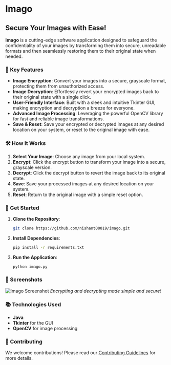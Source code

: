 # Imago

## Secure Your Images with Ease!

**Imago** is a cutting-edge software application designed to safeguard the confidentiality of your images by transforming them into secure, unreadable formats and then seamlessly restoring them to their original state when needed.

### 🌟 Key Features

- **Image Encryption**: Convert your images into a secure, grayscale format, protecting them from unauthorized access.
- **Image Decryption**: Effortlessly revert your encrypted images back to their original state with a single click.
- **User-Friendly Interface**: Built with a sleek and intuitive Tkinter GUI, making encryption and decryption a breeze for everyone.
- **Advanced Image Processing**: Leveraging the powerful OpenCV library for fast and reliable image transformations.
- **Save & Reset**: Save your encrypted or decrypted images at any desired location on your system, or reset to the original image with ease.

### 🛠️ How It Works

1. **Select Your Image**: Choose any image from your local system.
2. **Encrypt**: Click the encrypt button to transform your image into a secure, grayscale version.
3. **Decrypt**: Click the decrypt button to revert the image back to its original state.
4. **Save**: Save your processed images at any desired location on your system.
5. **Reset**: Return to the original image with a simple reset option.

### 🚀 Get Started

1. **Clone the Repository**:
    ```bash
    git clone https://github.com/nishant00019/imago.git
    ```
2. **Install Dependencies**:
    ```bash
    pip install -r requirements.txt
    ```
3. **Run the Application**:
    ```bash
    python imago.py
    ```

### 🎨 Screenshots

![Imago Screenshot](path_to_screenshot.png)
*Encrypting and decrypting made simple and secure!*

### 📚 Technologies Used

- **Java**
- **Tkinter** for the GUI
- **OpenCV** for image processing

### 🌟 Contributing

We welcome contributions! Please read our [Contributing Guidelines](CONTRIBUTING.md) for more details.
